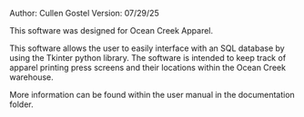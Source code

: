 Author:  Cullen Gostel
Version: 07/29/25

This software was designed for Ocean Creek Apparel.

This software allows the user to easily interface with an SQL database by using the Tkinter python library. The software is intended to keep track of apparel printing press screens and their locations within the Ocean Creek warehouse.

More information can be found within the user manual in the documentation folder.
